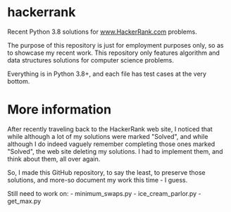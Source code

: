 # hackerrank

Recent Python 3.8 solutions for www.HackerRank.com problems.

The purpose of this repository is just for employment purposes only, so as to
showcase my recent work.  This repository only features algorithm and data
structures solutions for computer science problems.

Everything is in Python 3.8+, and each file has test cases at the very bottom.

# More information

After recently traveling back to the HackerRank web site, I noticed that while
although a lot of my solutions were marked "Solved", and while although I do
indeed vaguely remember completing those ones marked "Solved", the web site
deleting my solutions.  I had to implement them, and think about them, all over
again.

So, I made this GitHub repository, to say the least, to preserve those
solutions, and more-so document my work this time - I guess.

Still need to work on:
    - minimum_swaps.py
    - ice_cream_parlor.py
    - get_max.py
